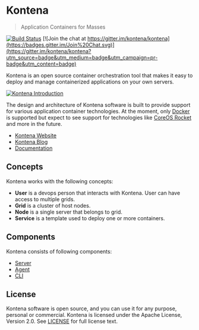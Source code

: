 # Kontena

> Application Containers for Masses

[![Build Status](https://travis-ci.org/kontena/kontena.svg?branch=master)](https://travis-ci.org/kontena/kontena)
[![Join the chat at https://gitter.im/kontena/kontena](https://badges.gitter.im/Join%20Chat.svg)](https://gitter.im/kontena/kontena?utm_source=badge&utm_medium=badge&utm_campaign=pr-badge&utm_content=badge)

Kontena is an open source container orchestration tool that makes it easy to deploy and manage containerized applications on your own servers.

[![Kontena Introduction](https://asciinema.org/a/20584.png)](https://asciinema.org/a/20584)

The design and architecture of Kontena software is built to provide support for various application container technologies. At the moment, only [Docker](https://github.com/docker/docker) is supported but expect to see support for technologies like [CoreOS Rocket](https://github.com/coreos/rocket) and more in the future.

- [Kontena Website](http://www.kontena.io)
- [Kontena Blog](http://blog.kontena.io)
- [Documentation](docs/)

## Concepts

Kontena works with the following concepts:

- **User** is a devops person that interacts with Kontena. User can have access to multiple grids.
- **Grid** is a cluster of host nodes.
- **Node** is a single server that belongs to grid.
- **Service** is a template used to deploy one or more containers.

## Components

Kontena consists of following components:

- [Server](server/)
- [Agent](agent)
- [CLI](cli/)


## License

Kontena software is open source, and you can use it for any purpose, personal or commercial. Kontena is licensed under the Apache License, Version 2.0. See [LICENSE](LICENSE) for full license text.
